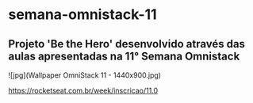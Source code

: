 # semana-omnistack-11

## Projeto 'Be the Hero' desenvolvido através das aulas apresentadas na 11° Semana Omnistack

![jpg](Wallpaper OmniStack 11 - 1440x900.jpg)

https://rocketseat.com.br/week/inscricao/11.0
